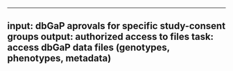 -----
input: dbGaP aprovals for specific study-consent groups
output: authorized access to files
task: access dbGaP data files (genotypes, phenotypes, metadata)
-----
